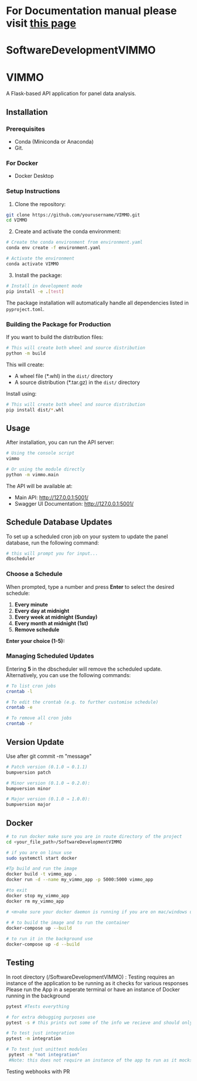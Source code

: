 # For Documentation manual please visit [this page](https://softwaredevelopmentvimmo.readthedocs.io/en/latest/)

# SoftwareDevelopmentVIMMO

# VIMMO

A Flask-based API application for panel data analysis.

## Installation

### Prerequisites

- Conda (Miniconda or Anaconda)
- Git.
### For Docker
- Docker Desktop

### Setup Instructions

1. Clone the repository:
```bash
git clone https://github.com/yourusername/VIMMO.git
cd VIMMO
```

2. Create and activate the conda environment:
```bash
# Create the conda environment from environment.yaml
conda env create -f environment.yaml

# Activate the environment
conda activate VIMMO
```

3. Install the package:
```bash
# Install in development mode
pip install -e .[test]
```

The package installation will automatically handle all dependencies listed in `pyproject.toml`.

### Building the Package for Production

If you want to build the distribution files:
```bash
# This will create both wheel and source distribution
python -m build
```

This will create:
- A wheel file (*.whl) in the `dist/` directory
- A source distribution (*.tar.gz) in the `dist/` directory

Install using:
```bash
# This will create both wheel and source distribution
pip install dist/*.whl
```

## Usage

After installation, you can run the API server:
```bash
# Using the console script
vimmo

# Or using the module directly
python -m vimmo.main
```

The API will be available at:
- Main API: http://127.0.0.1:5001/
- Swagger UI Documentation: http://127.0.0.1:5001/

## Schedule Database Updates

To set up a scheduled cron job on your system to update the 
panel database, run the following command:

```bash
# this will prompt you for input...
dbscheduler
```

### Choose a Schedule

When prompted, type a number and press **Enter** to select the desired schedule:

1. **Every minute**  
2. **Every day at midnight**  
3. **Every week at midnight (Sunday)**  
4. **Every month at midnight (1st)**  
5. **Remove schedule**  

**Enter your choice (1-5):**

### Managing Scheduled Updates

Entering **5** in the dbscheduler will remove the scheduled update. Alternatively, you can use the following commands:

```bash
# To list cron jobs
crontab -l

# To edit the crontab (e.g. to further customise schedule)
crontab -e

# To remove all cron jobs
crontab -r
````


## Version Update
Use after git commit -m "message"
```bash
# Patch version (0.1.0 → 0.1.1) 
bumpversion patch

# Minor version (0.1.0 → 0.2.0):
bumpversion minor

# Major version (0.1.0 → 1.0.0):
bumpversion major
```

## Docker
```bash
# to run docker make sure you are in route directory of the project
cd <your_file_path>/SoftwareDevelopmentVIMMO

# if you are on linux use
sudo systemctl start docker

#Tp build and run the image
docker build -t vimmo_app .
docker run -d --name my_vimmo_app -p 5000:5000 vimmo_app

#to exit
docker stop my_vimmo_app
docker rm my_vimmo_app

# <m>ake sure your docker daemon is running if you are on mac/windows use docker desktop
  
# # to build the image and to run the container 
docker-compose up --build

# to run it in the background use
docker-compose up -d --build
````

## Testing

In root directory (<path>/SoftwareDevelopmentVIMMO) :
Testing requires an instance of the application to be running as it checks for various responses
Please run the App in a seperate terminal or have an instance of Docker running in the background
```bash
pytest #Tests everything

# for extra debugging purposes use 
pytest -s # this prints out some of the info we recieve and should only be used for debugging purposes e.g, change in panelapp or variant validator.

# To test just integration
pytest -m integration

# To test just unittest modules
 pytest -m "not integration"
 #Note: this does not require an instance of the app to run as it mocks responses with dummy data
```


Testing webhooks with PR

